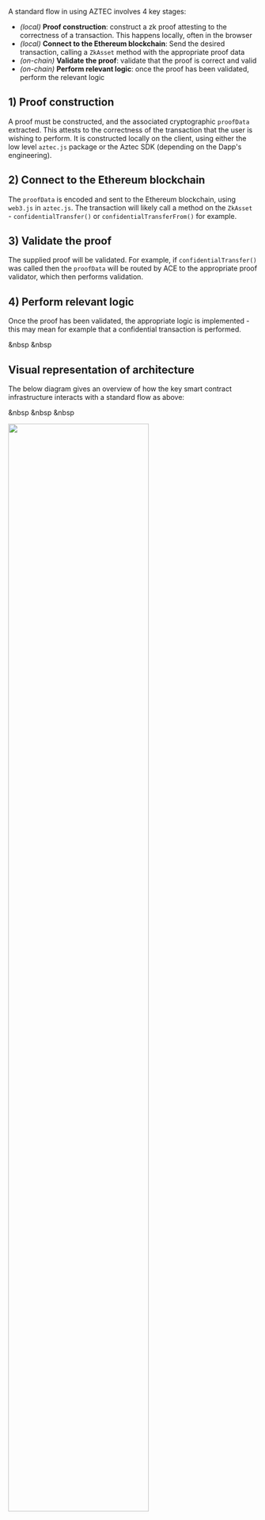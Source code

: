 A standard flow in using AZTEC involves 4 key stages:

-   _(local)_ **Proof construction**: construct a zk proof attesting to the correctness of a transaction. This happens locally, often in the browser
-   _(local)_ **Connect to the Ethereum blockchain**: Send the desired transaction, calling a `ZkAsset` method with the appropriate proof data
-   _(on-chain)_ **Validate the proof**: validate that the proof is correct and valid
-   _(on-chain)_ **Perform relevant logic**: once the proof has been validated, perform the relevant logic

## 1) Proof construction

A proof must be constructed, and the associated cryptographic `proofData` extracted. This attests to the correctness of the transaction that the user is wishing to perform. It is constructed locally on the client, using either the low level `aztec.js` package or the Aztec SDK (depending on the Dapp's engineering).

## 2) Connect to the Ethereum blockchain

The `proofData` is encoded and sent to the Ethereum blockchain, using `web3.js` in `aztec.js`. The transaction will likely call a method on the `ZkAsset` - `confidentialTransfer()` or `confidentialTransferFrom()` for example.

## 3) Validate the proof

The supplied proof will be validated. For example, if `confidentialTransfer()` was called then the `proofData` will be routed by ACE to the appropriate proof validator, which then performs validation.

## 4) Perform relevant logic

Once the proof has been validated, the appropriate logic is implemented - this may mean for example that a confidential transaction is performed.

&nbsp
&nbsp

## Visual representation of architecture

The below diagram gives an overview of how the key smart contract infrastructure interacts with a standard flow as above:

&nbsp
&nbsp
&nbsp

<img src="../../images/architectureOverview.png" width="75%">
